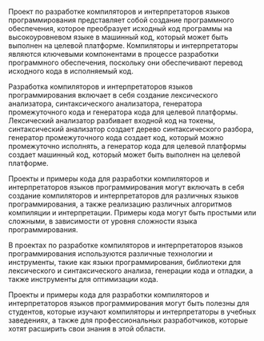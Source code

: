 Проект по разработке компиляторов и интерпретаторов языков программирования представляет собой создание программного обеспечения, которое преобразует исходный код программы на высокоуровневом языке в машинный код, который может быть выполнен на целевой платформе. Компиляторы и интерпретаторы являются ключевыми компонентами в процессе разработки программного обеспечения, поскольку они обеспечивают перевод исходного кода в исполняемый код.

Разработка компиляторов и интерпретаторов языков программирования включает в себя создание лексического анализатора, синтаксического анализатора, генератора промежуточного кода и генератора кода для целевой платформы. Лексический анализатор разбивает входной код на токены, синтаксический анализатор создает дерево синтаксического разбора, генератор промежуточного кода создает код, который можно промежуточно исполнять, а генератор кода для целевой платформы создает машинный код, который может быть выполнен на целевой платформе.

Проекты и примеры кода для разработки компиляторов и интерпретаторов языков программирования могут включать в себя создание компиляторов и интерпретаторов для различных языков программирования, а также реализацию различных алгоритмов компиляции и интерпретации. Примеры кода могут быть простыми или сложными, в зависимости от уровня сложности языка программирования.

В проектах по разработке компиляторов и интерпретаторов языков программирования используются различные технологии и инструменты, такие как языки программирования, библиотеки для лексического и синтаксического анализа, генерации кода и отладки, а также инструменты для оптимизации кода.

Проекты и примеры кода для разработки компиляторов и интерпретаторов языков программирования могут быть полезны для студентов, которые изучают компиляторы и интерпретаторы в учебных заведениях, а также для профессиональных разработчиков, которые хотят расширить свои знания в этой области.
